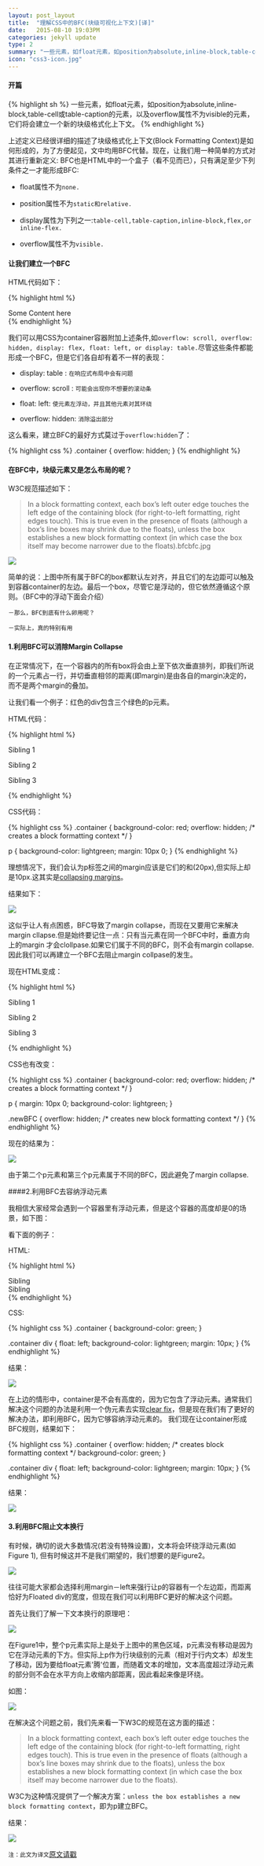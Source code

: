 ```yaml
---
layout: post_layout
title:  "理解CSS中的BFC(块级可视化上下文)[译]"
date:   2015-08-10 19:03PM
categories: jekyll update
type: 2
summary: "一些元素，如float元素，如position为absolute,inline-block,table-cell或table-caption的元素，以及overflow属性不为visible的元素，它们将会建立一个新的块级格式化上下文。"
icon: "css3-icon.jpg"
---
```

#### 开篇

{% highlight sh %}
一些元素，如float元素，如position为absolute,inline-block,table-cell或table-caption的元素，以及overflow属性不为visible的元素，它们将会建立一个新的块级格式化上下文。
{% endhighlight %}

上述定义已经很详细的描述了块级格式化上下文(Block Formatting Context)是如何形成的，为了方便起见，文中均用BFC代替。现在，让我们用一种简单的方式对其进行重新定义:
BFC也是HTML中的一个盒子（看不见而已），只有满足至少下列条件之一才能形成BFC:

* float属性不为`none.`

* position属性不为`static和relative.`

* display属性为下列之一:`table-cell,table-caption,inline-block,flex,or inline-flex.`

* overflow属性不为`visible.`


#### 让我们建立一个BFC

HTML代码如下：

{% highlight html %}
<div class="container">
  Some Content here
</div>
{% endhighlight %}

我们可以用CSS为container容器附加上述条件,如`overflow: scroll, overflow: hidden, display: flex, float: left, or display: table.`尽管这些条件都能形成一个BFC，但是它们各自却有着不一样的表现：

* display: table : `在响应式布局中会有问题`

* overflow: scroll : `可能会出现你不想要的滚动条`

* float: left: `使元素左浮动，并且其他元素对其环绕`

* overflow: hidden: `消除溢出部分`

这么看来，建立BFC的最好方式莫过于`overflow:hidden`了：

{% highlight css %}
.container {
  overflow: hidden;
}
{% endhighlight %}

#### 在BFC中，块级元素又是怎么布局的呢？
W3C规范描述如下：

> In a block formatting context, each box’s left outer edge touches the left edge of the containing block (for right-to-left formatting, right edges touch). This is true even in the presence of floats (although a box’s line boxes may shrink due to the floats), unless the box establishes a new block formatting context (in which case the box itself may become narrower due to the floats).bfcbfc.jpg

![](/../img/bfc/bfc.jpg) 

简单的说：上图中所有属于BFC的box都默认左对齐，并且它们的左边距可以触及到容器container的左边。最后一个box，尽管它是浮动的，但它依然遵循这个原则。（BFC中的浮动下面会介绍）

`－那么，BFC到底有什么卵用呢？`

`－实际上，真的特别有用`

#### 1.利用BFC可以消除Margin Collapse

在正常情况下，在一个容器内的所有box将会由上至下依次垂直排列，即我们所说的一个元素占一行，并切垂直相邻的距离(即margin)是由各自的margin决定的，而不是两个margin的叠加。

让我们看一个例子：红色的div包含三个绿色的p元素。

HTML代码：

{% highlight html %}
<div class="container">
  <p>Sibling 1</p>
  <p>Sibling 2</p>
  <p>Sibling 3</p>
</div>
{% endhighlight %}

CSS代码：

{% highlight css %}
.container {
  background-color: red;
  overflow: hidden; /* creates a block formatting context */
}
 
p {
  background-color: lightgreen;
  margin: 10px 0;
}
{% endhighlight %}

理想情况下，我们会认为p标签之间的margin应该是它们的和(20px),但实际上却是10px.这其实是[collapsing margins](http://www.sitepoint.com/web-foundations/collapsing-margins/)。

结果如下：

![](/../img/bfc/demo1-1.jpg)

这似乎让人有点困惑，BFC导致了margin collapse，而现在又要用它来解决margin cllapse.但是始终要记住一点：只有当元素在同一个BFC中时，垂直方向上的margin
才会clollpase.如果它们属于不同的BFC，则不会有margin collapse.因此我们可以再建立一个BFC去阻止margin collpase的发生。

现在HTML变成：

{% highlight html %}
<div class="container">
  <p>Sibling 1</p>
  <p>Sibling 2</p>
  <div class="newBFC">
    <p>Sibling 3</p>
  </div>
</div>
{% endhighlight %}

CSS也有改变：

{% highlight css %}
.container {
  background-color: red;
  overflow: hidden; /* creates a block formatting context */
}
 
p {
  margin: 10px 0;
  background-color: lightgreen;
}
 
.newBFC {
  overflow: hidden;  /* creates new block formatting context */
}
{% endhighlight %}

现在的结果为：

![](/../img/bfc/demo1-2.jpg)

由于第二个p元素和第三个p元素属于不同的BFC，因此避免了margin collapse.

####2.利用BFC去容纳浮动元素

我相信大家经常会遇到一个容器里有浮动元素，但是这个容器的高度却是0的场景，如下图：

看下面的例子：

HTML:

{% highlight html %}
<div class="container">
  <div>Sibling</div>
  <div>Sibling</div>
</div>  
{% endhighlight %}

CSS:

{% highlight css %}
.container {
  background-color: green;
}
 
.container div {
  float: left;
  background-color: lightgreen;
  margin: 10px;
}
{% endhighlight %}

结果：

![](/../img/bfc/demo2-2.jpg)

在上边的情形中，container是不会有高度的，因为它包含了浮动元素。通常我们解决这个问题的办法是利用一个伪元素去实现[clear fix](http://www.sitepoint.com/clearing-floats-overview-different-clearfix-methods/)，但是现在我们有了更好的解决办法，即利用BFC，因为它够容纳浮动元素的。
我们现在让container形成BFC规则，结果如下：

{% highlight css %}
.container {
  overflow: hidden; /* creates block formatting context */
  background-color: green;
}
 
.container div {
  float: left;
  background-color: lightgreen;
  margin: 10px;
}
{% endhighlight %}

结果：

![](/../img/bfc/demo2-3.jpg)

#### 3.利用BFC阻止文本换行

有时候，确切的说大多数情况(若没有特殊设置)，文本将会环绕浮动元素(如Figure 1),
但有时候这并不是我们期望的，我们想要的是Figure2。

![](/../img/bfc/demo3-1.jpg)

往往可能大家都会选择利用margin－left来强行让p的容器有一个左边距，而距离恰好为Floated div的宽度，但现在我们可以利用BFC更好的解决这个问题。

首先让我们了解一下文本换行的原理吧：

![](/../img/bfc/demo3-2.jpg)

在Figure1中，整个p元素实际上是处于上图中的黑色区域，p元素没有移动是因为它在浮动元素的下方。但实际上p作为行块级别的元素（相对于行内文本）却发生了移动，因为要给float元素'腾'位置，而随着文本的增加，文本高度超过浮动元素的部分则不会在水平方向上收缩内部距离，因此看起来像是环绕。

如图：

![](/../img/bfc/demo3-3.jpg)

在解决这个问题之前，我们先来看一下W3C的规范在这方面的描述：

> In a block formatting context, each box’s left outer edge touches the left edge of the containing block (for right-to-left formatting, right edges touch). This is true even in the presence of floats (although a box’s line boxes may shrink due to the floats), unless the box establishes a new block formatting context (in which case the box itself may become narrower due to the floats).

W3C为这种情况提供了一个解决方案：`unless the box establishes a new block formatting context`，即为p建立BFC。

结果：

![](/../img/bfc/demo3-4.jpg)

`注：此文为译文`[原文请戳](http://www.sitepoint.com/understanding-block-formatting-contexts-in-css/)

